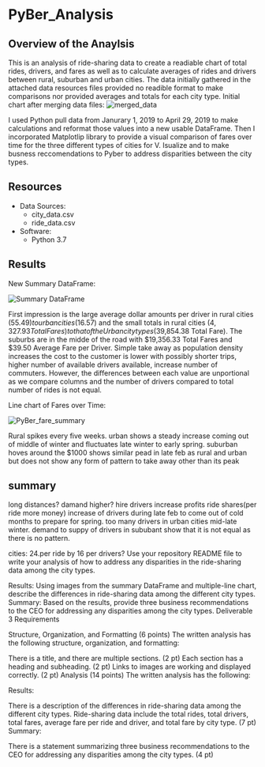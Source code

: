 # PyBer_Analysis

## Overview of the Anaylsis
This is an analysis of ride-sharing data to create a readiable chart of total rides, drivers, and fares as well as to calculate averages of rides and drivers between rural, suburban and urban cities. The data initially gathered in the attached data resources files provided no readible format to make comparisons nor provided averages and totals for each city type. 
Initial chart after merging data files:
![merged_data](https://user-images.githubusercontent.com/86267773/127724808-a82563db-63cf-41a0-a8ec-10c02631ca0d.png)

I used Python pull data from Janurary 1, 2019 to April 29, 2019 to make calculations and reformat those values into a new usable DataFrame. Then I incorporated Matplotlip library to provide a visual comparison of fares over time for the three different types of cities for V. Isualize and to make busness reccomendations to Pyber to address disparities between the city types. 

## Resources
- Data Sources:
  - city_data.csv
  - ride_data.csv
- Software: 
  - Python 3.7

## Results
New Summary DataFrame:

![Summary DataFrame](https://user-images.githubusercontent.com/86267773/127724816-9c163b4d-3383-41a8-8d99-a516f3c4ad9e.png)

First impression is the large average dollar amounts per driver in rural cities ($55.49) to urban cities ($16.57) and the small totals in rural cities ($4,327.93 Total Fares) to that of the Urban city types ($39,854.38 Total Fare). The suburbs are in the midde of the road with $19,356.33 Total Fares and $39.50 Average Fare per Driver. Simple take away as population density increases the cost to the customer is lower with possibly shorter trips, higher number of available drivers available, increase number of commuters. However, the differences between each value are unportional as we compare columns and the number of drivers compared to total number of rides is not equal. 

Line chart of Fares over Time:

![PyBer_fare_summary](https://user-images.githubusercontent.com/86267773/127725486-37f61106-1b0b-425c-80be-8e0466bb4b34.png)

Rural spikes every five weeks.
urban shows a steady increase coming out of middle of winter and fluctuates late winter to early spring. 
suburban hoves around the $1000 shows similar pead in late feb as rural and urban but does not show any form of pattern to take away other than its peak



## summary
long distances?
damand higher? hire drivers
increase profits ride shares(per ride more money)
increase of drivers during late feb to come out of cold months to prepare for spring. 
too many drivers in urban cities mid-late winter. 
demand to suppy of drivers in sububant show that it is not equal as there is no pattern. 


cities:
24.per ride by 16 per drivers?
Use your repository README file to write your analysis of how to address any disparities in the ride-sharing data among the city types.


Results: Using images from the summary DataFrame and multiple-line chart, describe the differences in ride-sharing data among the different city types.
Summary: Based on the results, provide three business recommendations to the CEO for addressing any disparities among the city types.
Deliverable 3 Requirements

Structure, Organization, and Formatting (6 points)
The written analysis has the following structure, organization, and formatting:

There is a title, and there are multiple sections. (2 pt)
Each section has a heading and subheading. (2 pt)
Links to images are working and displayed correctly. (2 pt)
Analysis (14 points)
The written analysis has the following:


Results:

There is a description of the differences in ride-sharing data among the different city types. Ride-sharing data include the total rides, total drivers, total fares, average fare per ride and driver, and total fare by city type. (7 pt)
Summary:

There is a statement summarizing three business recommendations to the CEO for addressing any disparities among the city types. (4 pt)

